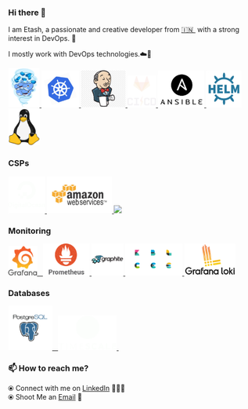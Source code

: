 ### Hi there 👋

<!--
**etashsingh/etashsingh** is a ✨ _special_ ✨ repository because its `README.md` (this file) appears on your GitHub profile.
-->

I am Etash, a passionate and creative developer from [🇮🇳 ](https://en.wikipedia.org/wiki/India)&nbsp;with a strong interest in DevOps. 🎯

I mostly work with DevOps technologies.☁️🚀


<p float="left">
  <a href="https://www.docker.com/" target="_blank" >
    <img src="https://raw.githubusercontent.com/etashsingh/etashsingh/master/assets/docker.gif"  height="80" /> 
  </a>
  <a href="https://kubernetes.io/" target="_blank" >
    <img src="https://raw.githubusercontent.com/etashsingh/etashsingh/master/assets/k8s.gif"  height="75" />
  </a>
  <a href="https://docs.gitlab.com/ee/ci/" target="_blank" >
    <img src="https://raw.githubusercontent.com/etashsingh/etashsingh/master/assets/jenkins.jpg"  height="75" />
  </a>
  <a href="https://docs.gitlab.com/ee/ci/" target="_blank" >
    <img src="https://raw.githubusercontent.com/etashsingh/etashsingh/master/assets/cicd.gif"  height="65" />
  </a>
  <a href="https://helm.sh/" target="_blank" >
    <img src="https://raw.githubusercontent.com/etashsingh/etashsingh/master/assets/ansible.png"  height="75" />
  </a>
  <a href="https://helm.sh/" target="_blank" >
    <img src="https://raw.githubusercontent.com/etashsingh/etashsingh/master/assets/helm.gif"  height="75" />
  </a>
  <a href="https://www.docker.com/" target="_blank" >
    <img src="https://raw.githubusercontent.com/etashsingh/etashsingh/master/assets/linux.png"  height="75" /> 
  </a>
 </p>
  
### CSPs
  
 <p float="left">
  <a href="https://bit.ly/2W7a91W" target="_blank" >
    <img src="https://raw.githubusercontent.com/etashsingh/etashsingh/master/assets/do.gif"  height="75" />
  </a> 
  <a href="https://aws.amazon.com/" target="_blank" >
    <img src="https://raw.githubusercontent.com/etashsingh/etashsingh/master/assets/aws.gif"  height="75" />
  </a>
  <a href="https://aws.amazon.com/" target="_blank" >
    <img src="https://raw.githubusercontent.com/etashsingh/etashsingh/master/assets/gcp.png"  height="75" />
  </a>
 </p>
  
### Monitoring
  
 <p float="left">
  <a href="https://grafana.com/" target="_blank" >
    <img src="https://raw.githubusercontent.com/etashsingh/etashsingh/master/assets/grafana.gif" height="60" />&nbsp;&nbsp;
  </a>
  <a href="https://prometheus.io/" target="_blank" >
    <img src="https://raw.githubusercontent.com/etashsingh/etashsingh/master/assets/prometheus.gif" height="65" />
  </a>
  <a href="https://prometheus.io/" target="_blank" >
    <img src="https://raw.githubusercontent.com/etashsingh/etashsingh/master/assets/graphite.png" height="65" />
  </a>
  <a href="https://prometheus.io/" target="_blank" >
    <img src="https://raw.githubusercontent.com/etashsingh/etashsingh/master/assets/elastic.gif" height="65" />
  </a>
  <a href="https://prometheus.io/" target="_blank" >
    <img src="https://raw.githubusercontent.com/etashsingh/etashsingh/master/assets/loki.png" height="65" />
  </a>
</p>

### Databases
  
 <p float="left">
  <a href="https://www.postgresql.org/" target="_blank" >
    <img src="https://raw.githubusercontent.com/etashsingh/etashsingh/master/assets/postgresql.gif" height="90" />&nbsp;&nbsp;
  </a>
  <a href="https://www.timescale.com/" target="_blank" >
    <img src="https://raw.githubusercontent.com/etashsingh/etashsingh/master/assets/tsdb.gif" width="120" />
  </a>&nbsp;&nbsp;
</p>

### 📫 How to reach me? 

  ⦿ Connect with me on [LinkedIn](https://www.linkedin.com/in/etashsingh/) 👨🏻‍💻 <br>
  ⦿ Shoot Me an [Email](mailto:etashsingh29@gmail.com) 💌 <br>

